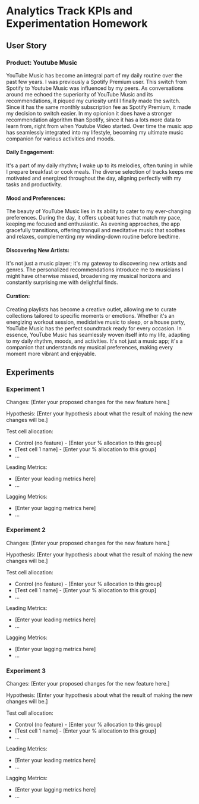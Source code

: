 
# Analytics Track KPIs and Experimentation Homework

## User Story

### Product: Youtube Music

YouTube Music has become an integral part of my daily routine over the past few years. I was previously a Spotify Premium user. This switch from Spotify to Youtube Music was influenced by my peers. 
As conversations around me echoed the superiority of YouTube Music and its recommendations, it piqued my curiosity until I finally made the switch. Since it has the same monthly subscription fee as Spotify Premium, it made my decision to switch easier. 
In my opionion it does have a stronger recommendation algorithm than Spotify, since it has a lots more data to learn from, right from when Youtube Video started. 
Over time the music app has seamlessly integrated into my lifestyle, becoming my ultimate music companion for various activities and moods.

#### Daily Engagement:
It's a part of my daily rhythm; I wake up to its melodies, often tuning in while I prepare breakfast or cook meals. The diverse selection of tracks keeps me motivated and energized throughout the day, aligning perfectly with my tasks and productivity.

#### Mood and Preferences:
The beauty of YouTube Music lies in its ability to cater to my ever-changing preferences. During the day, it offers upbeat tunes that match my pace, keeping me focused and enthusiastic. As evening approaches, the app gracefully transitions, offering tranquil and meditative music that soothes and relaxes, complementing my winding-down routine before bedtime.

#### Discovering New Artists:
It's not just a music player; it's my gateway to discovering new artists and genres. The personalized recommendations introduce me to musicians I might have otherwise missed, broadening my musical horizons and constantly surprising me with delightful finds.

#### Curation:
Creating playlists has become a creative outlet, allowing me to curate collections tailored to specific moments or emotions. Whether it's an energizing workout session, medidative music to sleep, or a house party, YouTube Music has the perfect soundtrack ready for every occasion.
In essence, YouTube Music has seamlessly woven itself into my life, adapting to my daily rhythm, moods, and activities. It's not just a music app; it's a companion that understands my musical preferences, making every moment more vibrant and enjoyable.



## Experiments

### Experiment 1

Changes: [Enter your proposed changes for the new feature here.]

Hypothesis: [Enter your hypothesis about what the result of making the new changes will be.]

Test cell allocation:

- Control (no feature) - [Enter your % allocation to this group]
- [Test cell 1 name] - [Enter your % allocation to this group]
- ...

Leading Metrics:

- [Enter your leading metrics here]
- ...

Lagging Metrics:

- [Enter your lagging metrics here]
- ...

### Experiment 2

Changes: [Enter your proposed changes for the new feature here.]

Hypothesis: [Enter your hypothesis about what the result of making the new changes will be.]

Test cell allocation:

- Control (no feature) - [Enter your % allocation to this group]
- [Test cell 1 name] - [Enter your % allocation to this group]
- ...

Leading Metrics:

- [Enter your leading metrics here]
- ...

Lagging Metrics:

- [Enter your lagging metrics here]
- ...

### Experiment 3

Changes: [Enter your proposed changes for the new feature here.]

Hypothesis: [Enter your hypothesis about what the result of making the new changes will be.]

Test cell allocation:

- Control (no feature) - [Enter your % allocation to this group]
- [Test cell 1 name] - [Enter your % allocation to this group]
- ...

Leading Metrics:

- [Enter your leading metrics here]
- ...

Lagging Metrics:

- [Enter your lagging metrics here]
- ...
